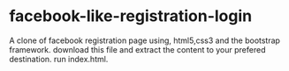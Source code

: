 # facebook-like-registration-login
A clone of facebook registration page using, html5,css3 and the bootstrap framework.
download this file and extract the content to your prefered destination.
run index.html.



